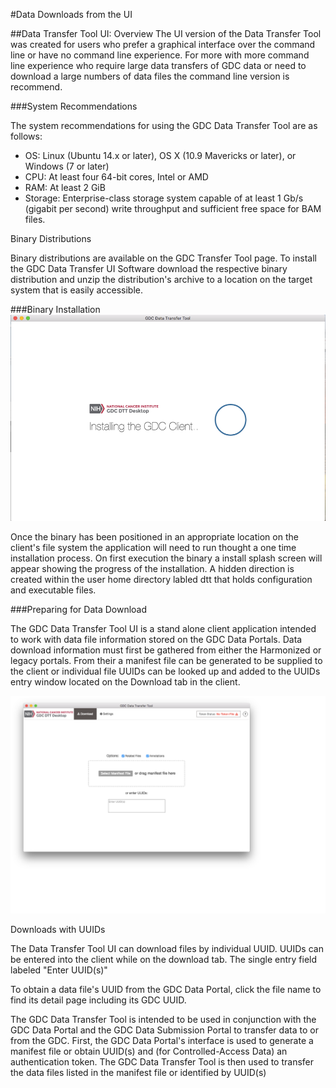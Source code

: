 #Data Downloads from the UI

##Data Transfer Tool UI: Overview
The UI version of the Data Transfer Tool was created for users who prefer a graphical interface over the command line or have no command line experience.  For more with more command line experience who require large data transfers of GDC data or need to download a large numbers of data files the command line version is recommend.

###System Recommendations

The system recommendations for using the GDC Data Transfer Tool are as follows:

* OS: Linux (Ubuntu 14.x or later), OS X (10.9 Mavericks or later), or Windows (7 or later)
* CPU: At least four 64-bit cores, Intel or AMD
* RAM: At least 2 GiB
* Storage: Enterprise-class storage system capable of at least 1 Gb/s (gigabit per second) write throughput and sufficient free space for BAM files.

Binary Distributions

Binary distributions are available on the GDC Transfer Tool page. To install the GDC Data Transfer UI Software download the respective binary distribution and unzip the distribution's archive to a location on the target system that is easily accessible.

###Binary Installation
![GDC DTT UI Installation](images/GDC_DTT_UI_INSTALLv3.png "GDC Data Transfer Tool UI Install")

Once the binary has been positioned in an appropriate location on the client's file system the application will need to run thought a one time installation process.  On first execution the binary a install splash screen will appear showing the progress of the installation.  A hidden direction is created within the user home directory labled dtt that holds configuration and executable files.


###Preparing for Data Download


The GDC Data Transfer Tool UI is a stand alone client application intended to work with data file information stored on the GDC Data Portals.  Data download information must first be gathered from either the Harmonized or legacy portals.  From their a manifest file can be generated to be supplied to the client or individual file UUIDs can be looked up and added to the UUIDs entry window located on the Download tab in the client.

![GDC DTT UI Start Page](images/DTT_UI_Start_Page.png)
  








Downloads with UUIDs

The Data Transfer Tool UI can download files by individual UUID.  UUIDs can be entered into the client while on the download tab.  The single entry field labeled "Enter UUID(s)"



To obtain a data file's UUID from the GDC Data Portal, click the file name to find its detail page including its GDC UUID.

The GDC Data Transfer Tool is intended to be used in conjunction with the   GDC Data Portal and the   GDC Data Submission Portal to transfer data to or from the GDC. First, the GDC Data Portal's interface is used to generate a manifest file or obtain UUID(s) and (for Controlled-Access Data) an authentication token. The GDC Data Transfer Tool is then used to transfer the data files listed in the manifest file or identified by UUID(s)
